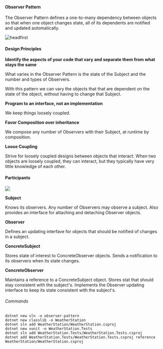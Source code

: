 #### Observer Pattern

The Observer Pattern defines a one-to-many dependency between objects so that when one object changes state, all of its dependents are notified and updated automatically.

<img src="https://learning.oreilly.com/api/v2/epubs/urn:orm:book:9781492077992/files/assets/f0057-01.png" alt="headfirst"/>

#### Design Principles

**Identify the aspects of your code that vary and separate them from what stays the same**

What varies in the Observer Pattern is the state of the Subject and the number and types of Observers.

With this pattern we can vary the objects that that are dependent on the state of the object, without having to change that Subject.

**Program to an interface, not an implementation**

We keep things loosely coupled.

**Favor Composition over inheritance**

We compose any number of Observers with their Subject, at runtime by composition.

**Loose Coupling**

Strive for loosely coupled designs between objects that interact. When two objects are loosely coupled, they can interact, but they typically have very little knowledge of each other.

#### Participants

<img src="https://learning.oreilly.com/api/v2/epubs/urn:orm:book:0201633612/files/graphics/pg294fig01.jpg">
<br>

**Subject**

Knows its observers. Any number of Observers may observe a subject.
Also provides an interface for attaching and detaching Observer objects.

**Observer**

Defines an updating interfave for objects that should be notified of changes in a subject.

**ConcreteSubject**

Stores state of interest to ConcreteObserver objects.
Sends a notification to its observers when its state changes.

**ConcreteObserver**

Maintains a reference to a ConcreteSubject object.
Stores stat that should stay consistent with the subject's.
Implements the Observer updating interface to keep its state consistent with the subject's.


###### Commands
```
dotnet new sln -o observer-pattern
dotnet new classlib -o WeatherStation
dotnet sln add WeatherStation/WeatherStation.csproj
dotnet new xunit -o WeatherStation.Tests
dotnet sln add WeatherStation.Tests/WeatherStation.Tests.csproj
dotnet add WeatherStation.Tests/WeatherStation.Tests.csproj reference WeatherStation/WeatherStation.csproj
```